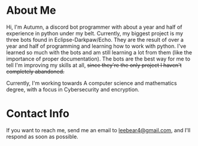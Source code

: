 # About Me
Hi, I'm Autumn, a discord bot programmer with about a year and half of experience in python under my belt. Currently, my biggest project is my three bots found in Eclipse-Darkpaw/Echo. They are the result of over a year and half of programming and learning how to work with python. I've learned so much with the bots and am still learning a lot from them (like the importance of proper documentation). The bots are the best way for me to tell I'm improving my skills at all, ~~since they're the only project I haven't completely abandoned.~~

Currently, I'm working towards A computer science and mathematics degree, with a focus in Cybersecurity and encryption. 

# Contact Info
If you want to reach me, send me an email to leebear4@gmail.com, and I'll respond as soon as possible.

<!---
- 👋 Hi, I’m @Eclipse-Darkpaw
- 👀 I’m interested in discord bot programming
- 🌱 I’m currently learning the discord API, and working on my Computer science degree
- 💞️ I’m looking to collaborate on nothing right now. 
- 📫 How to reach me ... we're working on that


Eclipse-Darkpaw/Eclipse-Darkpaw is a ✨ special ✨ repository because its `README.md` (this file) appears on your GitHub profile.
You can click the Preview link to take a look at your changes.
--->
